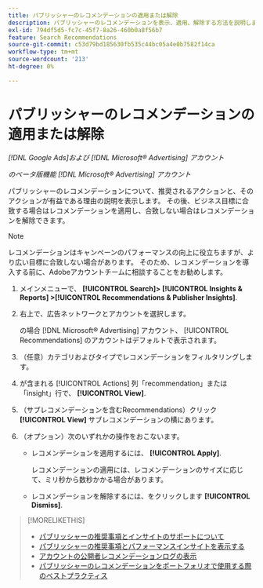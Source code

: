```yaml
---
title: パブリッシャーのレコメンデーションの適用または解除
description: パブリッシャーのレコメンデーションを表示、適用、解除する方法を説明します。
exl-id: 794df5d5-fc7c-45f7-8a26-460b0a8f56b7
feature: Search Recommendations
source-git-commit: c53d79bd185630fb535c44bc05a4e0b7582f14ca
workflow-type: tm+mt
source-wordcount: '213'
ht-degree: 0%

---
```


# パブリッシャーのレコメンデーションの適用または解除

*[!DNL Google Ads]および [!DNL Microsoft® Advertising] アカウント*

*のベータ版機能 [!DNL Microsoft® Advertising] アカウント*

パブリッシャーのレコメンデーションについて、推奨されるアクションと、そのアクションが有益である理由の説明を表示します。 その後、ビジネス目標に合致する場合はレコメンデーションを適用し、合致しない場合はレコメンデーションを解除できます。

>[!NOTE]
>
>レコメンデーションはキャンペーンのパフォーマンスの向上に役立ちますが、より広い目標に合致しない場合があります。 そのため、レコメンデーションを導入する前に、Adobeアカウントチームに相談することをお勧めします。

1. メインメニューで、 **[!UICONTROL Search]> [!UICONTROL Insights & Reports] >[!UICONTROL Recommendations & Publisher Insights]**.

1. 右上で、広告ネットワークとアカウントを選択します。

   の場合 [!DNL Microsoft® Advertising] アカウント、 [!UICONTROL Recommendations] のアカウントはデフォルトで表示されます。

1. （任意）カテゴリおよびタイプでレコメンデーションをフィルタリングします。

1. が含まれる [!UICONTROL Actions] 列「recommendation」または「insight」行で、 **[!UICONTROL View]**.

1. （サブレコメンデーションを含むRecommendations）クリック **[!UICONTROL View]** サブレコメンデーションの横にあります。

1. （オプション）次のいずれかの操作をおこないます。

   * レコメンデーションを適用するには、 **[!UICONTROL Apply]**.

     レコメンデーションの適用には、レコメンデーションのサイズに応じて、ミリ秒から数秒かかる場合があります。

   * レコメンデーションを解除するには、をクリックします **[!UICONTROL Dismiss]**.

>[!MORELIKETHIS]
>
>* [パブリッシャーの推奨事項とインサイトのサポートについて](recommendation-support.md)
>* [パブリッシャーの推奨事項とパフォーマンスインサイトを表示する](recommendation-view.md)
>* [アカウントの公開者レコメンデーションログの表示](recommendation-view-log.md)
>* [パブリッシャーのレコメンデーションをポートフォリオで使用する際のベストプラクティス](recommendation-best-practices.md)

